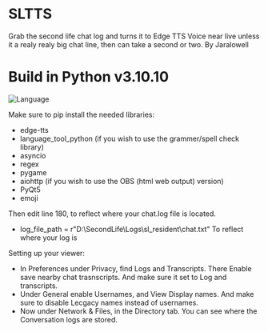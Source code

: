 # SLTTS
Grab the second life chat log and turns it to Edge TTS Voice near live unless it a realy realy big chat line, then can take a second or two.
By Jaralowell

# Build in Python v3.10.10
![Language](https://img.shields.io/badge/language-Python-blue.svg)

Make sure to pip install the needed libraries:
* edge-tts 
* language_tool_python (if you wish to use the grammer/spell check library)
* asyncio
* regex
* pygame
* aiohttp (if you wish to use the OBS (html web output) version)
* PyQt5 
* emoji

Then edit line 180, to reflect where your chat.log file is located.
* log_file_path = r"D:\SecondLife\Logs\sl_resident\chat.txt"
To reflect where your log is

Setting up your viewer:
* In Preferences under Privacy, find Logs and Transcripts. There Enable save nearby chat trasnscripts. And make sure it set to Log and transcripts.
* Under General enable Usernames, and View Display names. And make sure to disable Lecgacy names instead of usernames.
* Now under Network & Files, in the Directory tab. You can see where the Conversation logs are stored.

